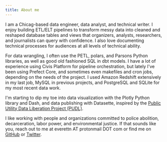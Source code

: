 ```yaml
---
title: About me
---
```


I am a Chicag-based data engineer, data analyst, and technical writer. I enjoy building ETL/ELT pipelines to transform messy data into cleaned and reshaped database tables and views that organizers, analysts, researchers, and journalists can query with confidence. I also love documenting technical processes for audiences at all levels of technical ability.

For data wrangling, I often use the PETL, polars, and Parsons Python libraries, as well as good old fashioned SQL in dbt models. I have a lot of experience using Civis Platform for pipeline orchestration, but lately I've been using Prefect Core, and sometimes even makefiles and cron jobs, depending on the needs of the project. I used Amazon Redshift extensively in my last job, MySQL in previous projects, and PostgreSQL and SQLite for my most recent data work.

I'm starting to dip my toe into data visualization with the Plotly Python library and Dash, and data publishing with Datasette, inspired by the [Public Utility Data Liberation Project (PUDL)](https://catalyst.coop/pudl/).

I like working with people and organizations committed to police abolition, decarceration, labor power, and environmental justice. If that sounds like you, reach out to me at everettn AT protonmail DOT com or find me on [GitHub](https://github.com/neverett) or [Twitter](https://twitter.com/neverett).
